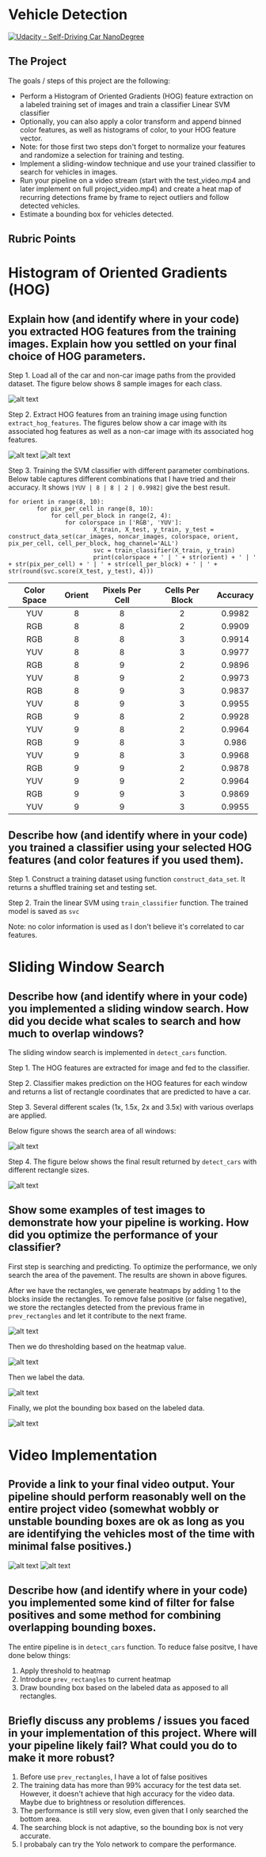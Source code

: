 # Vehicle Detection
[![Udacity - Self-Driving Car NanoDegree](https://s3.amazonaws.com/udacity-sdc/github/shield-carnd.svg)](http://www.udacity.com/drive)
  

The Project
---

The goals / steps of this project are the following:

* Perform a Histogram of Oriented Gradients (HOG) feature extraction on a labeled training set of images and train a classifier Linear SVM classifier
* Optionally, you can also apply a color transform and append binned color features, as well as histograms of color, to your HOG feature vector. 
* Note: for those first two steps don't forget to normalize your features and randomize a selection for training and testing.
* Implement a sliding-window technique and use your trained classifier to search for vehicles in images.
* Run your pipeline on a video stream (start with the test_video.mp4 and later implement on full project_video.mp4) and create a heat map of recurring detections frame by frame to reject outliers and follow detected vehicles.
* Estimate a bounding box for vehicles detected.

[//]: # (Image References)
[image1]: ./examples/visualize_training_data.png
[image2]: ./examples/car_hog.png
[image3]: ./examples/no_car_hog.png
[image4]: ./examples/search_area.png
[image5]: ./examples/combined_search_result.png
[image6]: ./examples/heat_map.png
[image7]: ./examples/threshold_heat_map.png
[image8]: ./examples/label.png
[image9]: ./examples/final_result.png
[image10]: ./examples/ezgif.com-video-to-gif.gif
[image11]: ./examples/ezgif.com-video-to-gif-2.png


Rubric Points
---

# Histogram of Oriented Gradients (HOG)


## Explain how (and identify where in your code) you extracted HOG features from the training images. Explain how you settled on your final choice of HOG parameters.

Step 1. Load all of the car and non-car image paths from the provided dataset. The figure below shows 8 sample images for each class.

![alt text][image1]

Step 2. Extract HOG features from an training image using function `extract_hog_features`. The figures below show a car image with its associated hog features as well as a non-car image with its associated hog features.

![alt text][image2]
![alt text][image3]

Step 3. Training the SVM classifier with different parameter combinations. Below table captures different combinations that I have tried and their accuracy. It shows `|YUV | 8 | 8 | 2 | 0.9982|` give the best result.

```
for orient in range(8, 10):
		for pix_per_cell in range(8, 10):
			for cell_per_block in range(2, 4):
				for colorspace in ['RGB', 'YUV']:
						X_train, X_test, y_train, y_test = construct_data_set(car_images, noncar_images, colorspace, orient, pix_per_cell, cell_per_block, hog_channel='ALL')
						svc = train_classifier(X_train, y_train)
						print(colorspace + ' | ' + str(orient) + ' | ' + str(pix_per_cell) + ' | ' + str(cell_per_block) + ' | ' + str(round(svc.score(X_test, y_test), 4)))

```


| Color Space | Orient | Pixels Per Cell | Cells Per Block | Accuracy |
| :---------: | :----: | :-------------: | :-------------: | :-------:|
|YUV | 8 | 8 | 2 | 0.9982|
|RGB | 8 | 8 | 2 | 0.9909|
|RGB | 8 | 8 | 3 | 0.9914|
|YUV | 8 | 8 | 3 | 0.9977|
|RGB | 8 | 9 | 2 | 0.9896|
|YUV | 8 | 9 | 2 | 0.9973|
|RGB | 8 | 9 | 3 | 0.9837|
|YUV | 8 | 9 | 3 | 0.9955|
|RGB | 9 | 8 | 2 | 0.9928|
|YUV | 9 | 8 | 2 | 0.9964|
|RGB | 9 | 8 | 3 | 0.986 |
|YUV | 9 | 8 | 3 | 0.9968|
|RGB | 9 | 9 | 2 | 0.9878|
|YUV | 9 | 9 | 2 | 0.9964|
|RGB | 9 | 9 | 3 | 0.9869|
|YUV | 9 | 9 | 3 | 0.9955|

## Describe how (and identify where in your code) you trained a classifier using your selected HOG features (and color features if you used them).

Step 1. Construct a training dataset using function `construct_data_set`. It returns a shuffled training set and testing set.

Step 2. Train the linear SVM using `train_classifier` function. The trained model is saved as `svc`

Note: no color information is used as I don't believe it's correlated to car features.

# Sliding Window Search

## Describe how (and identify where in your code) you implemented a sliding window search. How did you decide what scales to search and how much to overlap windows?

The sliding window search is implemented in `detect_cars` function. 

Step 1. The HOG features are extracted for image and fed to the classifier.

Step 2. Classifier makes prediction on the HOG features for each window and returns a list of rectangle coordinates that are predicted to have a car.

Step 3. Several different scales (1x, 1.5x, 2x and 3.5x) with various overlaps are applied. 

Below figure shows the search area of all windows:

![alt text][image4]

Step 4. The figure below shows the final result returned by `detect_cars` with different rectangle sizes. 

![alt text][image5]


## Show some examples of test images to demonstrate how your pipeline is working. How did you optimize the performance of your classifier?

First step is searching and predicting. To optimize the performance, we only search the area of the pavement. The results are shown in above figures.

After we have the rectangles, we generate heatmaps by adding 1 to the blocks inside the rectangles. To remove false positive (or false negative), we store the rectangles detected from the previous frame in `prev_rectangles` and let it contribute to the next frame. 

![alt text][image6]

Then we do thresholding based on the heatmap value.

![alt text][image7]

Then we label the data.

![alt text][image8]

Finally, we plot the bounding box based on the labeled data.

![alt text][image9]

# Video Implementation

## Provide a link to your final video output. Your pipeline should perform reasonably well on the entire project video (somewhat wobbly or unstable bounding boxes are ok as long as you are identifying the vehicles most of the time with minimal false positives.)

![alt text][image10]
![alt text][image11]

## Describe how (and identify where in your code) you implemented some kind of filter for false positives and some method for combining overlapping bounding boxes.

The entire pipeline is in `detect_cars` function. To reduce false positve, I have done below things:

1. Apply threshold to heatmap
2. Introduce `prev_rectangles` to current heatmap
3. Draw bounding box based on the labeled data as apposed to all rectangles.

## Briefly discuss any problems / issues you faced in your implementation of this project. Where will your pipeline likely fail? What could you do to make it more robust?

1. Before use `prev_rectangles`, I have a lot of false positives
2. The training data has more than 99% accuracy for the test data set. However, it doesn't achieve that high accuracy for the video data. Maybe due to brightness or resolution differences.
3. The performance is still very slow, even given that I only searched the bottom area.
4. The searching block is not adaptive, so the bounding box is not very accurate.
5. I probabaly can try the Yolo network to compare the performance.



